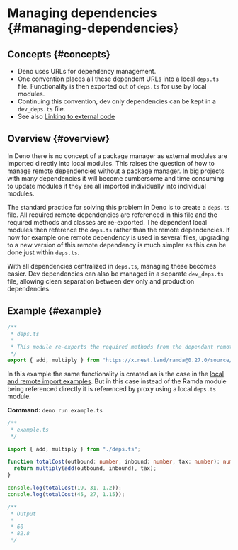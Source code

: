# Managing dependencies {#managing-dependencies}

## Concepts {#concepts}

- Deno uses URLs for dependency management.
- One convention places all these dependent URLs into a local `deps.ts` file. Functionality is then exported out of
  `deps.ts` for use by local modules.
- Continuing this convention, dev only dependencies can be kept in a `dev_deps.ts` file.
- See also [Linking to external code](../linking_to_external_code.md)

## Overview {#overview}

In Deno there is no concept of a package manager as external modules are imported directly into local modules. This
raises the question of how to manage remote dependencies without a package manager. In big projects with many
dependencies it will become cumbersome and time consuming to update modules if they are all imported individually into
individual modules.

The standard practice for solving this problem in Deno is to create a `deps.ts` file. All required remote dependencies
are referenced in this file and the required methods and classes are re-exported. The dependent local modules then
reference the `deps.ts` rather than the remote dependencies. If now for example one remote dependency is used in several
files, upgrading to a new version of this remote dependency is much simpler as this can be done just within `deps.ts`.

With all dependencies centralized in `deps.ts`, managing these becomes easier. Dev dependencies can also be managed in a
separate `dev_deps.ts` file, allowing clean separation between dev only and production dependencies.

## Example {#example}

```ts
/**
 * deps.ts
 *
 * This module re-exports the required methods from the dependant remote Ramda module.
 */
export { add, multiply } from "https://x.nest.land/ramda@0.27.0/source/index.js";
```

In this example the same functionality is created as is the case in the
[local and remote import examples](./import_export.md). But in this case instead of the Ramda module being referenced
directly it is referenced by proxy using a local `deps.ts` module.

**Command:** `deno run example.ts`

```ts
/**
 * example.ts
 */

import { add, multiply } from "./deps.ts";

function totalCost(outbound: number, inbound: number, tax: number): number {
  return multiply(add(outbound, inbound), tax);
}

console.log(totalCost(19, 31, 1.2));
console.log(totalCost(45, 27, 1.15));

/**
 * Output
 *
 * 60
 * 82.8
 */
```
